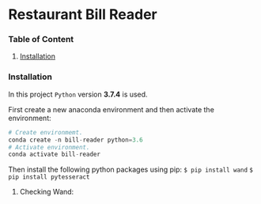 # Restaurant Bill Reader

### Table of Content
1. [Installation](#installation)



### Installation
In this project `Python` version **3.7.4** is used.

First create a new anaconda environment and then activate the environment:
```python
# Create environmemt.
conda create -n bill-reader python=3.6
# Activate environment.
conda activate bill-reader
```

Then install the following python packages using pip:
`$ pip install wand`
`$ pip install pytesseract`

  1. Checking Wand:
  
  
